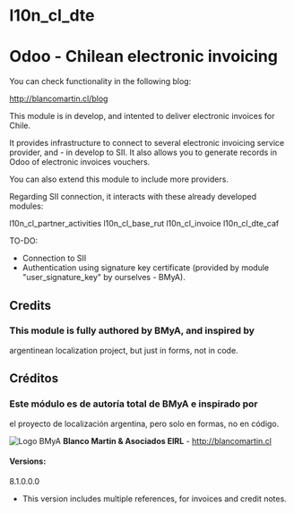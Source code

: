 # l10n_cl_dte

Odoo - Chilean electronic invoicing
===================================

You can check functionality in the following blog:

http://blancomartin.cl/blog


This module is in develop, and intented to deliver electronic invoices for
Chile.

It provides infrastructure to connect to several electronic invoicing 
service provider, and - in develop to SII.
It also allows you to generate records in Odoo of electronic invoices vouchers.

You can also extend this module to include more providers.

Regarding SII connection, it interacts with these already developed modules:

l10n_cl_partner_activities
l10n_cl_base_rut
l10n_cl_invoice
l10n_cl_dte_caf

TO-DO:
- Connection to SII
- Authentication using signature key certificate (provided by module 
"user_signature_key" by ourselves - BMyA).

## Credits
### This module is fully authored by BMyA, and inspired by 
argentinean localization project, but just in forms, not in code.


## Créditos
### Este módulo es de autoría total de BMyA e inspirado por
el proyecto de localización argentina, pero solo en formas, no en código.


![Logo BMyA](https://blancomartin.cl/website/image/ir.attachment/9711_e6d1eea/datas)
**Blanco Martin & Asociados EIRL** - http://blancomartin.cl


#### Versions:
8.1.0.0.0
- This version includes multiple references, for invoices and credit notes.
